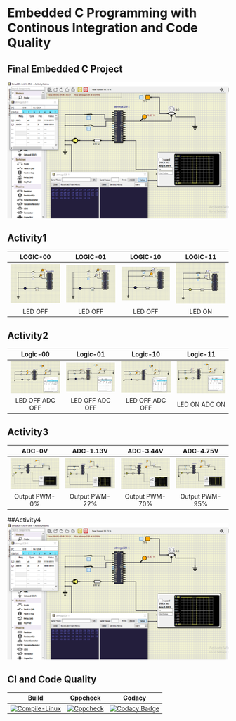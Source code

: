 # Embedded C Programming with Continous Integration and Code Quality

## Final Embedded C Project
![Final](https://github.com/swapnil99jakhi/EmbeddedC_LTTS/blob/7d229a5d0e1c936acbca834abfc260e8bb6fb2ae/images/finalproj.PNG)

## Activity1

|LOGIC-00|LOGIC-01|LOGIC-10|LOGIC-11
|:--:|:--:|:--:|:--:|
|![Logic 00](https://github.com/swapnil99jakhi/EmbeddedC_LTTS/blob/f48129aec1a4064580ac98b1d05a46b647111d5d/images/activity100.PNG)|![Logic 01](https://github.com/swapnil99jakhi/EmbeddedC_LTTS/blob/7b6da13e6e0efef1985a574b0e05ab9a352d4c60/images/activity101.PNG)|![Logic 10](https://github.com/swapnil99jakhi/EmbeddedC_LTTS/blob/f938fdd60faab6cd7b3a882e87ffe721f05dc889/images/activity110.PNG)|![Logic 11](https://github.com/swapnil99jakhi/EmbeddedC_LTTS/blob/7d229a5d0e1c936acbca834abfc260e8bb6fb2ae/images/activity111.PNG)|
|LED OFF|LED OFF|LED OFF|LED ON|

## Activity2

|Logic-00|Logic-01|Logic-10|Logic-11|  
|:--:|:--:|:--:|:--:|
|![Logic 00](https://github.com/swapnil99jakhi/EmbeddedC_LTTS/blob/7d229a5d0e1c936acbca834abfc260e8bb6fb2ae/images/activity200.PNG)|![Logic 01](https://github.com/swapnil99jakhi/EmbeddedC_LTTS/blob/7d229a5d0e1c936acbca834abfc260e8bb6fb2ae/images/activity201.PNG)|![Logic 10](https://github.com/swapnil99jakhi/EmbeddedC_LTTS/blob/7d229a5d0e1c936acbca834abfc260e8bb6fb2ae/images/activity210.PNG)|![Logic 11](https://github.com/swapnil99jakhi/EmbeddedC_LTTS/blob/7d229a5d0e1c936acbca834abfc260e8bb6fb2ae/images/activity211.PNG)|
|LED OFF ADC OFF|LED OFF ADC OFF|LED OFF ADC OFF|LED ON ADC ON|  

## Activity3

|ADC-0V|ADC-1.13V|ADC-3.44V|ADC-4.75V|
|:--:|:--:|:--:|:--:|
|![Logic 00](https://github.com/swapnil99jakhi/EmbeddedC_LTTS/blob/7d229a5d0e1c936acbca834abfc260e8bb6fb2ae/images/activity301.PNG)|![Logic 01](https://github.com/swapnil99jakhi/EmbeddedC_LTTS/blob/7d229a5d0e1c936acbca834abfc260e8bb6fb2ae/images/activity302.PNG)|![Logic 10](https://github.com/swapnil99jakhi/EmbeddedC_LTTS/blob/7d229a5d0e1c936acbca834abfc260e8bb6fb2ae/images/activity303.PNG)|![Logic 11](https://github.com/swapnil99jakhi/EmbeddedC_LTTS/blob/7d229a5d0e1c936acbca834abfc260e8bb6fb2ae/images/activity304.PNG)|
|Output PWM-0%|Output PWM-22%|Output PWM-70%|Output PWM-95%|

##Activity4
![Final](https://github.com/swapnil99jakhi/EmbeddedC_LTTS/blob/7d229a5d0e1c936acbca834abfc260e8bb6fb2ae/images/finalproj.PNG)
## CI and Code Quality

|Build|Cppcheck|Codacy|
|---|---|---|
|[![Compile-Linux](https://github.com/swapnil99jakhi/EmbeddedC_LTTS/actions/workflows/Compile.yml/badge.svg)](https://github.com/swapnil99jakhi/EmbeddedC_LTTS/actions/workflows/Compile.yml)|[![Cppcheck](https://github.com/swapnil99jakhi/EmbeddedC_LTTS/actions/workflows/CodeQuality.yml/badge.svg)](https://github.com/MohdHusainKhan/EmbeddedC_LTTS/actions/workflows/CodeQuality.yml)|[![Codacy Badge](https://app.codacy.com/project/badge/Grade/01a94203ace64bc99a28fc4fb467e05a)](https://www.codacy.com/gh/swapnil99jakhi/EmbeddedC_LTTS/dashboard?utm_source=github.com&amp;utm_medium=referral&amp;utm_content=swapnil99jakhi/EmbeddedC_LTTS&amp;utm_campaign=Badge_Grade)|
